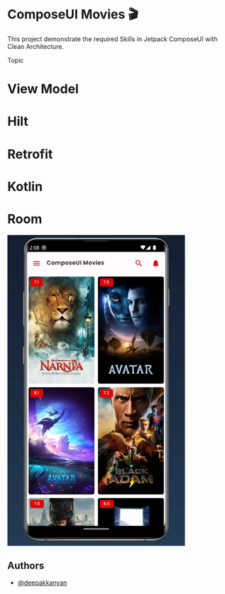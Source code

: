 
# ComposeUI Movies   🎬

This project demonstrate the required Skills in Jetpack ComposeUI with Clean Architecture.

Topic
# View Model
# Hilt
# Retrofit
# Kotlin
# Room

<img src="https://github.com/deepakkanyan/ComposeUI/blob/main/screenshots/List.webp" width="400" height="700">

## Authors

- [@deepakkanyan](https://github.com/deepakkanyan/ComposeUI)


